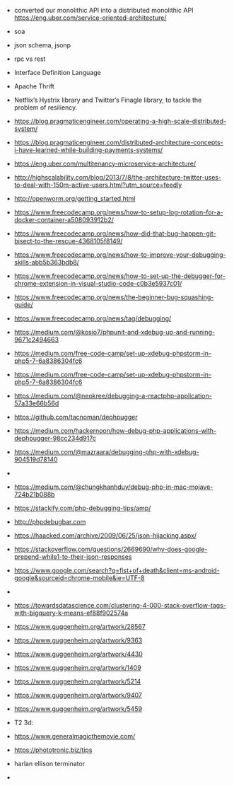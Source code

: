 - converted our monolithic API into a distributed monolithic API https://eng.uber.com/service-oriented-architecture/
- soa
- json schema, jsonp
- rpc vs rest
- Interface Definition Language
- Apache Thrift
- Netflix’s Hystrix library and Twitter’s Finagle library, to tackle the problem of resiliency.
- https://blog.pragmaticengineer.com/operating-a-high-scale-distributed-system/
- https://blog.pragmaticengineer.com/distributed-architecture-concepts-i-have-learned-while-building-payments-systems/
- https://eng.uber.com/multitenancy-microservice-architecture/
- http://highscalability.com/blog/2013/7/8/the-architecture-twitter-uses-to-deal-with-150m-active-users.html?utm_source=feedly
- http://openworm.org/getting_started.html

- https://www.freecodecamp.org/news/how-to-setup-log-rotation-for-a-docker-container-a508093912b2/
- https://www.freecodecamp.org/news/how-did-that-bug-happen-git-bisect-to-the-rescue-4368105f8149/
- https://www.freecodecamp.org/news/how-to-improve-your-debugging-skills-abb5b363bdb8/
- https://www.freecodecamp.org/news/how-to-set-up-the-debugger-for-chrome-extension-in-visual-studio-code-c0b3e5937c01/
- https://www.freecodecamp.org/news/the-beginner-bug-squashing-guide/
- https://www.freecodecamp.org/news/tag/debugging/
- https://medium.com/@kosio7/phpunit-and-xdebug-up-and-running-9671c2494663
- https://medium.com/free-code-camp/set-up-xdebug-phpstorm-in-php5-7-6a8386304fc6
- https://medium.com/free-code-camp/set-up-xdebug-phpstorm-in-php5-7-6a8386304fc6
- https://medium.com/@neokree/debugging-a-reactphp-application-57a33e66b56d
- https://github.com/tacnoman/dephpugger
- https://medium.com/hackernoon/how-debug-php-applications-with-dephpugger-98cc234d917c
- https://medium.com/@mazraara/debugging-php-with-xdebug-904519d78140
- 
- https://medium.com/@chungkhanhduy/debug-php-in-mac-mojave-724b21b088b
- https://stackify.com/php-debugging-tips/amp/
- http://phpdebugbar.com
- https://haacked.com/archive/2009/06/25/json-hijacking.aspx/
- https://stackoverflow.com/questions/2669690/why-does-google-prepend-while1-to-their-json-responses
- https://www.google.com/search?q=fist+of+death&client=ms-android-google&sourceid=chrome-mobile&ie=UTF-8
- 
- https://towardsdatascience.com/clustering-4-000-stack-overflow-tags-with-bigquery-k-means-ef88f902574a
- https://www.guggenheim.org/artwork/28567
- https://www.guggenheim.org/artwork/9363
- https://www.guggenheim.org/artwork/4430
- https://www.guggenheim.org/artwork/1409
- https://www.guggenheim.org/artwork/5214
- https://www.guggenheim.org/artwork/9407
- https://www.guggenheim.org/artwork/5459
- T2 3d: 
- https://www.generalmagicthemovie.com/
- https://phototronic.biz/tips
- harlan ellison terminator
- 
